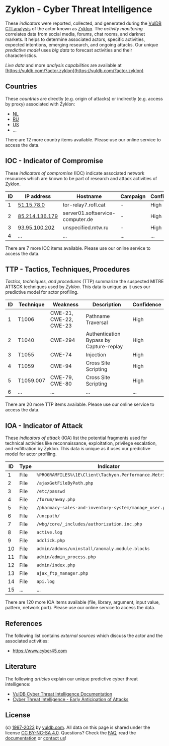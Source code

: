 # Zyklon - Cyber Threat Intelligence

These _indicators_ were reported, collected, and generated during the [VulDB CTI analysis](https://vuldb.com/?kb.cti) of the actor known as [Zyklon](https://vuldb.com/?actor.zyklon). The _activity monitoring_ correlates data from social media, forums, chat rooms, and darknet markets. It helps to determine associated actors, specific activities, expected intentions, emerging research, and ongoing attacks. Our unique _predictive model_ uses _big data_ to forecast activities and their characteristics.

_Live data_ and more _analysis capabilities_ are available at [https://vuldb.com/?actor.zyklon](https://vuldb.com/?actor.zyklon)

## Countries

These _countries_ are directly (e.g. origin of attacks) or indirectly (e.g. access by proxy) associated with Zyklon:

* [NL](https://vuldb.com/?country.nl)
* [RU](https://vuldb.com/?country.ru)
* [US](https://vuldb.com/?country.us)
* ...

There are 12 more country items available. Please use our online service to access the data.

## IOC - Indicator of Compromise

These _indicators of compromise_ (IOC) indicate associated network resources which are known to be part of research and attack activities of Zyklon.

ID | IP address | Hostname | Campaign | Confidence
-- | ---------- | -------- | -------- | ----------
1 | [51.15.78.0](https://vuldb.com/?ip.51.15.78.0) | tor-relay7.rofl.cat | - | High
2 | [85.214.136.179](https://vuldb.com/?ip.85.214.136.179) | server01.softservice-computer.de | - | High
3 | [93.95.100.202](https://vuldb.com/?ip.93.95.100.202) | unspecified.mtw.ru | - | High
4 | ... | ... | ... | ...

There are 7 more IOC items available. Please use our online service to access the data.

## TTP - Tactics, Techniques, Procedures

_Tactics, techniques, and procedures_ (TTP) summarize the suspected MITRE ATT&CK techniques used by _Zyklon_. This data is unique as it uses our predictive model for actor profiling.

ID | Technique | Weakness | Description | Confidence
-- | --------- | -------- | ----------- | ----------
1 | T1006 | CWE-21, CWE-22, CWE-23 | Pathname Traversal | High
2 | T1040 | CWE-294 | Authentication Bypass by Capture-replay | High
3 | T1055 | CWE-74 | Injection | High
4 | T1059 | CWE-94 | Cross Site Scripting | High
5 | T1059.007 | CWE-79, CWE-80 | Cross Site Scripting | High
6 | ... | ... | ... | ...

There are 20 more TTP items available. Please use our online service to access the data.

## IOA - Indicator of Attack

These _indicators of attack_ (IOA) list the potential fragments used for technical activities like reconnaissance, exploitation, privilege escalation, and exfiltration by Zyklon. This data is unique as it uses our predictive model for actor profiling.

ID | Type | Indicator | Confidence
-- | ---- | --------- | ----------
1 | File | `%PROGRAMFILES%\1E\Client\Tachyon.Performance.Metrics.exe` | High
2 | File | `/ajaxGetFileByPath.php` | High
3 | File | `/etc/passwd` | Medium
4 | File | `/forum/away.php` | High
5 | File | `/pharmacy-sales-and-inventory-system/manage_user.php` | High
6 | File | `/uncpath/` | Medium
7 | File | `/wbg/core/_includes/authorization.inc.php` | High
8 | File | `active.log` | Medium
9 | File | `adclick.php` | Medium
10 | File | `admin/addons/uninstall/anomaly.module.blocks` | High
11 | File | `admin/admin_process.php` | High
12 | File | `admin/index.php` | High
13 | File | `ajax_ftp_manager.php` | High
14 | File | `api.log` | Low
15 | ... | ... | ...

There are 120 more IOA items available (file, library, argument, input value, pattern, network port). Please use our online service to access the data.

## References

The following list contains _external sources_ which discuss the actor and the associated activities:

* https://www.cyber45.com

## Literature

The following _articles_ explain our unique predictive cyber threat intelligence:

* [VulDB Cyber Threat Intelligence Documentation](https://vuldb.com/?kb.cti)
* [Cyber Threat Intelligence - Early Anticipation of Attacks](https://www.scip.ch/en/?labs.20201022)

## License

(c) [1997-2023](https://vuldb.com/?kb.changelog) by [vuldb.com](https://vuldb.com/?kb.about). All data on this page is shared under the license [CC BY-NC-SA 4.0](https://creativecommons.org/licenses/by-nc-sa/4.0/). Questions? Check the [FAQ](https://vuldb.com/?kb.faq), read the [documentation](https://vuldb.com/?kb) or [contact us](https://vuldb.com/?contact)!
